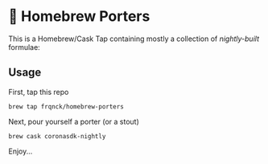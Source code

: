 # :beers: Homebrew Porters

This is a Homebrew/Cask Tap containing mostly a collection of *nightly-built* formulae:

## Usage

First, tap this repo

	brew tap frqnck/homebrew-porters

Next, pour yourself a porter (or a stout)
	
	brew cask coronasdk-nightly
	
Enjoy...
